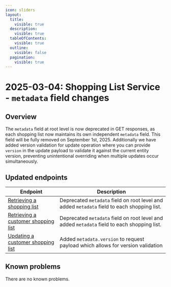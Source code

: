 ```yaml
---
icon: sliders
layout:
  title:
    visible: true
  description:
    visible: true
  tableOfContents:
    visible: true
  outline:
    visible: false
  pagination:
    visible: true
---
```

# 2025-03-04: Shopping List Service - `metadata` field changes

## Overview

The `metadata` field at root level is now deprecated in GET responses, as each shopping list now maintains its own independent `metadata` field. This field will be fully removed on September 1st, 2025. Additionally we have added version validation for update operation where you can provide `version` in the update payload to validate it against the current entity version, preventing unintentional overriding when multiple updates occur simultaneously.

## Updated endpoints

| Endpoint                                                                                                                     | Description                                                                                 |
|------------------------------------------------------------------------------------------------------------------------------|---------------------------------------------------------------------------------------------|
| [Retrieving a shopping list](/openapi/shopping-list/#operation/GET-shopping-list-retrieve-shopping-list)                     | Deprecated `metadata` field on root level and added `metadata` field to each shopping list. |
| [Retrieving a customer shopping list](/openapi/shopping-list/#operation/GET-shopping-list-retrieve-customer-shopping-list)   | Deprecated `metadata` field on root level and added `metadata` field to each shopping list. |
| [Updating a customer shopping list](/openapi/shopping-list/#operation/PUT-shopping-list-update-customer-shopping-list)       | Added `metadata.version` to request payload which allows for version validation             |

## Known problems

There are no known problems.
